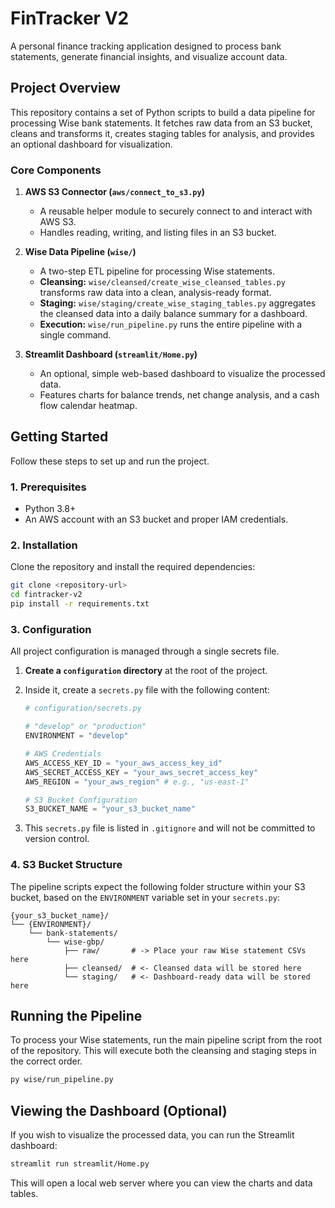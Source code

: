 # FinTracker V2

A personal finance tracking application designed to process bank statements, generate financial insights, and visualize account data.

## Project Overview

This repository contains a set of Python scripts to build a data pipeline for processing Wise bank statements. It fetches raw data from an S3 bucket, cleans and transforms it, creates staging tables for analysis, and provides an optional dashboard for visualization.

### Core Components

1.  **AWS S3 Connector (`aws/connect_to_s3.py`)**
    *   A reusable helper module to securely connect to and interact with AWS S3.
    *   Handles reading, writing, and listing files in an S3 bucket.

2.  **Wise Data Pipeline (`wise/`)**
    *   A two-step ETL pipeline for processing Wise statements.
    *   **Cleansing:** `wise/cleansed/create_wise_cleansed_tables.py` transforms raw data into a clean, analysis-ready format.
    *   **Staging:** `wise/staging/create_wise_staging_tables.py` aggregates the cleansed data into a daily balance summary for a dashboard.
    *   **Execution:** `wise/run_pipeline.py` runs the entire pipeline with a single command.

3.  **Streamlit Dashboard (`streamlit/Home.py`)**
    *   An optional, simple web-based dashboard to visualize the processed data.
    *   Features charts for balance trends, net change analysis, and a cash flow calendar heatmap.

## Getting Started

Follow these steps to set up and run the project.

### 1. Prerequisites

*   Python 3.8+
*   An AWS account with an S3 bucket and proper IAM credentials.

### 2. Installation

Clone the repository and install the required dependencies:

```bash
git clone <repository-url>
cd fintracker-v2
pip install -r requirements.txt
```

### 3. Configuration

All project configuration is managed through a single secrets file.

1.  **Create a `configuration` directory** at the root of the project.
2.  Inside it, create a `secrets.py` file with the following content:

    ```python
    # configuration/secrets.py

    # "develop" or "production"
    ENVIRONMENT = "develop" 

    # AWS Credentials
    AWS_ACCESS_KEY_ID = "your_aws_access_key_id"
    AWS_SECRET_ACCESS_KEY = "your_aws_secret_access_key"
    AWS_REGION = "your_aws_region" # e.g., "us-east-1"
    
    # S3 Bucket Configuration
    S3_BUCKET_NAME = "your_s3_bucket_name"
    ```

3.  This `secrets.py` file is listed in `.gitignore` and will not be committed to version control.

### 4. S3 Bucket Structure

The pipeline scripts expect the following folder structure within your S3 bucket, based on the `ENVIRONMENT` variable set in your `secrets.py`:

```
{your_s3_bucket_name}/
└── {ENVIRONMENT}/
    └── bank-statements/
        └── wise-gbp/
            ├── raw/       # -> Place your raw Wise statement CSVs here
            ├── cleansed/  # <- Cleansed data will be stored here
            └── staging/   # <- Dashboard-ready data will be stored here
```

## Running the Pipeline

To process your Wise statements, run the main pipeline script from the root of the repository. This will execute both the cleansing and staging steps in the correct order.

```bash
py wise/run_pipeline.py
```

## Viewing the Dashboard (Optional)

If you wish to visualize the processed data, you can run the Streamlit dashboard:

```bash
streamlit run streamlit/Home.py
```

This will open a local web server where you can view the charts and data tables. 